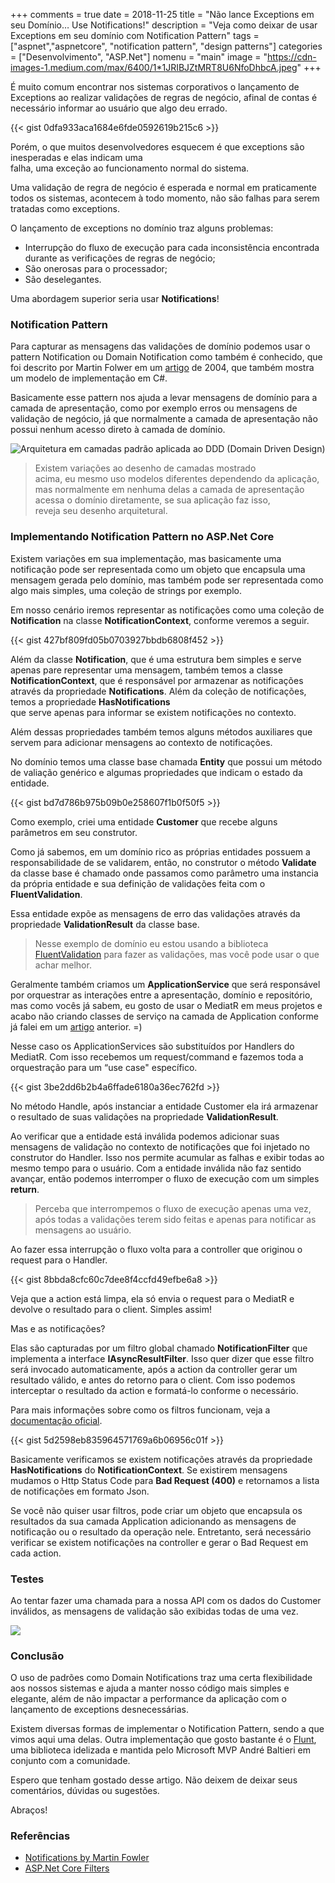 +++
comments = true
date = 2018-11-25
title = "Não lance Exceptions em seu Domínio… Use Notifications!"
description = "Veja como deixar de usar Exceptions em seu domínio com Notification Pattern"
tags = ["aspnet","aspnetcore", "notification pattern", "design patterns"]
categories = ["Desenvolvimento", "ASP.Net"]
nomenu = "main"
image = "https://cdn-images-1.medium.com/max/6400/1*1JRIBJZtMRT8U6NfoDhbcA.jpeg"
+++

É muito comum encontrar nos sistemas corporativos o lançamento de Exceptions ao realizar validações de regras de negócio, afinal de contas é necessário informar ao usuário que algo deu errado.

{{< gist 0dfa933aca1684e6fde0592619b215c6 >}}

Porém, o que muitos desenvolvedores esquecem é que exceptions são inesperadas e elas indicam uma falha, uma exceção ao funcionamento normal do sistema.

Uma validação de regra de negócio é esperada e normal em praticamente todos os sistemas, acontecem à todo momento, não são falhas para serem tratadas como exceptions.

O lançamento de exceptions no domínio traz alguns problemas:

* Interrupção do fluxo de execução para cada inconsistência encontrada durante as verificações de regras de negócio;
* São onerosas para o processador;
* São deselegantes.

Uma abordagem superior seria usar **Notifications**!

### Notification Pattern

Para capturar as mensagens das validações de domínio podemos usar o pattern Notification ou Domain Notification como também é conhecido, que foi descrito por Martin Folwer em um [artigo](https://martinfowler.com/eaaDev/Notification.html) de 2004, que também mostra um modelo de implementação em C#.

Basicamente esse pattern nos ajuda a levar mensagens de domínio para a camada de apresentação, como por exemplo erros ou mensagens de validação de negócio, já que normalmente a camada de apresentação não possui nenhum acesso direto à camada de domínio.

![Arquitetura em camadas padrão aplicada ao DDD (Domain Driven Design)](https://cdn-images-1.medium.com/max/2774/0*7KfYRkjst3l6Di1p.jpg)

>  Existem variações ao desenho de camadas mostrado acima, eu mesmo uso modelos diferentes dependendo da aplicação, mas normalmente em nenhuma delas a camada de apresentação acessa o domínio diretamente, se sua aplicação faz isso, reveja seu desenho arquitetural.

### Implementando Notification Pattern no ASP.Net Core

Existem variações em sua implementação, mas basicamente uma notificação pode ser representada como um objeto que encapsula uma mensagem gerada pelo domínio, mas também pode ser representada como algo mais simples, uma coleção de strings por exemplo.

Em nosso cenário iremos representar as notificações como uma coleção de **Notification** na classe **NotificationContext**, conforme veremos a seguir.

{{< gist 427bf809fd05b0703927bbdb6808f452 >}}

Além da classe **Notification**, que é uma estrutura bem simples e serve apenas pare representar uma mensagem, também temos a classe **NotificationContext**, que é responsável por armazenar as notificações através da propriedade **Notifications**. Além da coleção de notificações, temos a propriedade **HasNotifications** que serve apenas para informar se existem notificações no contexto.

Além dessas propriedades também temos alguns métodos auxiliares que servem para adicionar mensagens ao contexto de notificações.

No domínio temos uma classe base chamada **Entity** que possui um método de valiação genérico e algumas propriedades que indicam o estado da entidade.

{{< gist bd7d786b975b09b0e258607f1b0f50f5 >}}

Como exemplo, criei uma entidade **Customer** que recebe alguns parâmetros em seu construtor. 

Como já sabemos, em um domínio rico as próprias entidades possuem a responsabilidade de se validarem, então, no construtor o método **Validate** da classe base é chamado onde passamos como parâmetro uma instancia da própria entidade e sua definição de validações feita com o **FluentValidation**.

Essa entidade expõe as mensagens de erro das validações através da propriedade **ValidationResult** da classe base.

>  Nesse exemplo de domínio eu estou usando a biblioteca [FluentValidation](https://github.com/JeremySkinner/FluentValidation) para fazer as validações, mas você pode usar o que achar melhor.

Geralmente também criamos um **ApplicationService** que será responsável por orquestrar as interações entre a apresentação, domínio e repositório, mas como vocês já sabem, eu gosto de usar o MediatR em meus projetos e acabo não criando classes de serviço na camada de Application conforme já falei em um [artigo](https://medium.com/@wellingotnjhn/mediatr-com-asp-net-core-7b98ba0ca640) anterior. =)

Nesse caso os ApplicationServices são substituídos por Handlers do MediatR. Com isso recebemos um request/command e fazemos toda a orquestração para um “use case" específico.

{{< gist 3be2dd6b2b4a6ffade6180a36ec762fd >}}

No método Handle, após instanciar a entidade Customer ela irá armazenar o resultado de suas validações na propriedade **ValidationResult**.

Ao verificar que a entidade está inválida podemos adicionar suas mensagens de validação no contexto de notificações que foi injetado no construtor do Handler. Isso nos permite acumular as falhas e exibir todas ao mesmo tempo para o usuário. Com a entidade inválida não faz sentido avançar, então podemos interromper o fluxo de execução com um simples **return**.

>  Perceba que interrompemos o fluxo de execução apenas uma vez, após todas a validações terem sido feitas e apenas para notificar as mensagens ao usuário.

Ao fazer essa interrupção o fluxo volta para a controller que originou o request para o Handler.

{{< gist 8bbda8cfc60c7dee8f4ccfd49efbe6a8 >}}

Veja que a action está limpa, ela só envia o request para o MediatR e devolve o resultado para o client. Simples assim!

Mas e as notificações?

Elas são capturadas por um filtro global chamado **NotificationFilter** que implementa a interface **IAsyncResultFilter**. Isso quer dizer que esse filtro será invocado automaticamente, após a action da controller gerar um resultado válido, e antes do retorno para o client. Com isso podemos interceptar o resultado da action e formatá-lo conforme o necessário.

Para mais informações sobre como os filtros funcionam, veja a [documentação oficial](https://docs.microsoft.com/en-us/aspnet/core/mvc/controllers/filters?view=aspnetcore-2.1).

{{< gist 5d2598eb835964571769a6b06956c01f >}}

Basicamente verificamos se existem notificações através da propriedade **HasNotifications** do **NotificationContext**. Se existirem mensagens mudamos o Http Status Code para **Bad Request (400)** e retornamos a lista de notificações em formato Json.

Se você não quiser usar filtros, pode criar um objeto que encapsula os resultados da sua camada Application adicionando as mensagens de notificação ou o resultado da operação nele. Entretanto, será necessário verificar se existem notificações na controller e gerar o Bad Request em cada action.

### Testes

Ao tentar fazer uma chamada para a nossa API com os dados do Customer inválidos, as mensagens de validação são exibidas todas de uma vez.

![](https://cdn-images-1.medium.com/max/2000/1*NDqC7zArtayss-ZNXe2QQg.png)

### Conclusão 

O uso de padrões como Domain Notifications traz uma certa flexibilidade aos nossos sistemas e ajuda a manter nosso código mais simples e elegante, além de não impactar a performance da aplicação com o lançamento de exceptions desnecessárias.

Existem diversas formas de implementar o Notification Pattern, sendo a que vimos aqui uma delas. Outra implementação que gosto bastante é o [Flunt](https://github.com/andrebaltieri/flunt), uma biblioteca idelizada e mantida pelo Microsoft MVP André Baltieri em conjunto com a comunidade.

Espero que tenham gostado desse artigo. Não deixem de deixar seus comentários, dúvidas ou sugestões.

Abraços!

### Referências 

* [Notifications by Martin Fowler](https://martinfowler.com/eaaDev/Notification.html)
* [ASP.Net Core Filters](https://docs.microsoft.com/en-us/aspnet/core/mvc/controllers/filters?view=aspnetcore-2.1)
